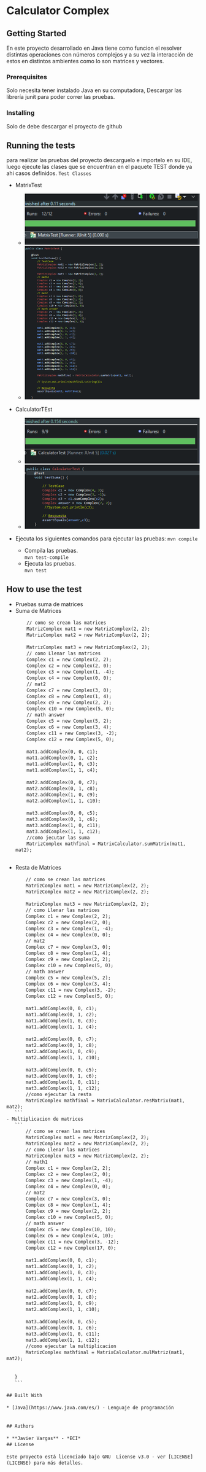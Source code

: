 
# Calculator Complex

## Getting Started
En este proyecto desarrollado en Java tiene como funcion el resolver  distintas operaciones con números complejos y a su vez la interacción de estos en distintos ambientes como lo son matrices y vectores.
### Prerequisites

Solo necesita tener instalado Java en su computadora, 
Descargar las librería junit para poder correr las pruebas.


### Installing
Solo de debe descargar el proyecto de github

## Running the tests

 para realizar las pruebas del proyecto descarguelo e importelo en su IDE, luego ejecute las clases que se encuentran en el paquete TEST donde ya ahi casos definidos.
  `Test Classes`
 - MatrixTest
	 - ![formula1](Fotos/Capture1.PNG)
	 - ![formula2](Fotos/Capture4.PNG)
	
 - CalculatorTEst
	 - ![formula1](Fotos/Capture2.PNG)
	 - ![formula2](Fotos/Capture3.PNG)
	 
- Ejecuta los siguientes comandos para ejecutar las pruebas: 
    `mvn compile`
	-   Compila las pruebas.  
    `mvn test-compile`
	-   Ejecuta las pruebas.  
    `mvn test`
## How to use the test
 - Pruebas suma de matrices 
 - Suma de Matrices
	```  
		// como se crean las matrices
		MatrizComplex mat1 = new MatrizComplex(2, 2);
		MatrizComplex mat2 = new MatrizComplex(2, 2);

		MatrizComplex mat3 = new MatrizComplex(2, 2);
		// como Llenar las matrices 
		Complex c1 = new Complex(2, 2);
		Complex c2 = new Complex(2, 0);
		Complex c3 = new Complex(1, -4);
		Complex c4 = new Complex(0, 0);
		// mat2
		Complex c7 = new Complex(3, 0);
		Complex c8 = new Complex(1, 4);
		Complex c9 = new Complex(2, 2);
		Complex c10 = new Complex(5, 0);
		// math answer
		Complex c5 = new Complex(5, 2);
		Complex c6 = new Complex(3, 4);
		Complex c11 = new Complex(3, -2);
		Complex c12 = new Complex(5, 0);

		mat1.addComplex(0, 0, c1);
		mat1.addComplex(0, 1, c2);
		mat1.addComplex(1, 0, c3);
		mat1.addComplex(1, 1, c4);

		mat2.addComplex(0, 0, c7);
		mat2.addComplex(0, 1, c8);
		mat2.addComplex(1, 0, c9);
		mat2.addComplex(1, 1, c10);

		mat3.addComplex(0, 0, c5);
		mat3.addComplex(0, 1, c6);
		mat3.addComplex(1, 0, c11);
		mat3.addComplex(1, 1, c12);
		//como jecutar las suma
		MatrizComplex mathfinal = MatrixCalculator.sumMatrix(mat1, mat2);

	
	```
 - Resta de Matrices
 ```   
		// como se crean las matrices
		MatrizComplex mat1 = new MatrizComplex(2, 2);
		MatrizComplex mat2 = new MatrizComplex(2, 2);

		MatrizComplex mat3 = new MatrizComplex(2, 2);
		// como Llenar las matrices
		Complex c1 = new Complex(2, 2);
		Complex c2 = new Complex(2, 0);
		Complex c3 = new Complex(1, -4);
		Complex c4 = new Complex(0, 0);
		// mat2
		Complex c7 = new Complex(3, 0);
		Complex c8 = new Complex(1, 4);
		Complex c9 = new Complex(2, 2);
		Complex c10 = new Complex(5, 0);
		// math answer
		Complex c5 = new Complex(5, 2);
		Complex c6 = new Complex(3, 4);
		Complex c11 = new Complex(3, -2);
		Complex c12 = new Complex(5, 0);

		mat1.addComplex(0, 0, c1);
		mat1.addComplex(0, 1, c2);
		mat1.addComplex(1, 0, c3);
		mat1.addComplex(1, 1, c4);

		mat2.addComplex(0, 0, c7);
		mat2.addComplex(0, 1, c8);
		mat2.addComplex(1, 0, c9);
		mat2.addComplex(1, 1, c10);

		mat3.addComplex(0, 0, c5);
		mat3.addComplex(0, 1, c6);
		mat3.addComplex(1, 0, c11);
		mat3.addComplex(1, 1, c12);
		//como ejecutar la resta
		MatrizComplex mathfinal = MatrixCalculator.resMatrix(mat1, mat2);
	```
 - Multiplicacion de matrices
  	```
		// como se crean las matrices
		MatrizComplex mat1 = new MatrizComplex(2, 2);
		MatrizComplex mat2 = new MatrizComplex(2, 2);
		// como Llenar las matrices
		MatrizComplex mat3 = new MatrizComplex(2, 2);
		// math1
		Complex c1 = new Complex(2, 2);
		Complex c2 = new Complex(2, 0);
		Complex c3 = new Complex(1, -4);
		Complex c4 = new Complex(0, 0);
		// mat2
		Complex c7 = new Complex(3, 0);
		Complex c8 = new Complex(1, 4);
		Complex c9 = new Complex(2, 2);
		Complex c10 = new Complex(5, 0);
		// math answer
		Complex c5 = new Complex(10, 10);
		Complex c6 = new Complex(4, 10);
		Complex c11 = new Complex(3, -12);
		Complex c12 = new Complex(17, 0);

		mat1.addComplex(0, 0, c1);
		mat1.addComplex(0, 1, c2);
		mat1.addComplex(1, 0, c3);
		mat1.addComplex(1, 1, c4);

		mat2.addComplex(0, 0, c7);
		mat2.addComplex(0, 1, c8);
		mat2.addComplex(1, 0, c9);
		mat2.addComplex(1, 1, c10);

		mat3.addComplex(0, 0, c5);
		mat3.addComplex(0, 1, c6);
		mat3.addComplex(1, 0, c11);
		mat3.addComplex(1, 1, c12);
		//como ejecutar la multiplicacion
		MatrizComplex mathfinal = MatrixCalculator.mulMatriz(mat1, mat2);


	}
	```
 	
## Built With

* [Java](https://www.java.com/es/) - Lenguaje de programación


## Authors

* **Javier Vargas** - *ECI*
## License

Este proyecto está licenciado bajo GNU  License v3.0 - ver [LICENSE](LICENSE) para más detalles.
